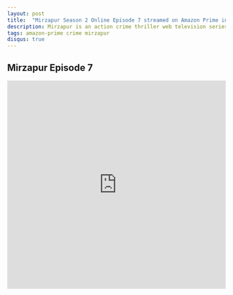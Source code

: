 ```yaml
---
layout: post
title:  "Mirzapur Season 2 Online Episode 7 streamed on Amazon Prime in 720p"
description: Mirzapur is an action crime thriller web television series on Amazon Prime Video produced by Excel Entertainment. It revolves around drugs, guns, murders and lawlessness. It depicts the putrescence, governance and rule of mafia dons and the rivalry and crime prevailing in the Purvanchal region of Uttar Pradesh.
tags: amazon-prime crime mirzapur
disqus: true
---
```


## Mirzapur Episode 7

<div class="responsive-container">
<iframe src="https://drive.google.com/file/d/1-HIeRhAgzHxEv231nDOaJ5dM51mQ3CvH/preview" frameborder="0" marginwidth="0" marginheight="0" scrolling="NO" width="100%" height="480" allowfullscreen=""></iframe>
<div style="width: 80px; height: 80px; position: absolute; opacity: 0; right: 0px; top: 0px;"> </div></div>

<script data-ad-client="ca-pub-8367357551397143" async src="https://pagead2.googlesyndication.com/pagead/js/adsbygoogle.js"></script>
